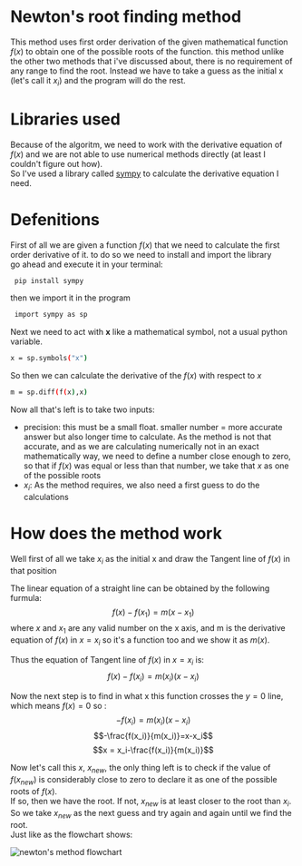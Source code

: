 # Newton's root finding method

This method uses first order derivation of the given mathematical function $f(x)$ to obtain one of the possible roots of the function. this method unlike the other two methods that i've discussed about, there is no requirement of any range to find the root.
 Instead we have to take a guess as the initial x (let's call it $x_i$) and the program will do the rest.

 # Libraries used

 Because of the algoritm, we need to work with the derivative equation of $f(x)$ and we are not able to use numerical methods directly (at least I couldn't figure out how).
 <br />So I've used a library called [sympy](https://www.sympy.org/en/index.html) to calculate the derivative equation I need.

 # Defenitions

 First of all we are given a function $f(x)$ that we need to calculate the first order derivative of it. to do so we need to install and import the library
  <br /> go ahead and execute it in your terminal:
 ```bash
  pip install sympy
```  
 then we import it in the program 
 ```bash
  import sympy as sp
```  
 Next we need to act with **x** like a mathematical symbol, not a usual python variable.
  ```bash
  x = sp.symbols("x")
```
So then we can calculate the derivative of the $f(x)$ with respect to $x$
  ```bash
  m = sp.diff(f(x),x)
```

Now all that's left is to take two inputs: <br />
* precision: this must be a small float. smaller number = more accurate answer but also longer time to calculate. As the method is not that accurate, and as we are calculating numerically not in an exact mathematically way,
  we need to define a number close enough to zero, so that if $f(x)$ was equal or less than that number, we take that $x$ as one of the possible roots
* $x_i$: As the method requires, we also need a first guess to do the calculations

# How does the method work
Well first of all we take $x_i$ as the initial x and draw the Tangent line of $f(x)$ in that position

The linear equation of a straight line can be obtained by the following furmula:
$$f(x)-f(x_1)=m(x-x_1)$$
where $x$ and $x_1$ are any valid number on the x axis, and m is the derivative equation of $f(x)$ in $x = x_i$ so it's a function too and we show it as $m(x)$.

Thus the equation of Tangent line of $f(x)$ in $x = x_i$ is:
$$f(x)-f(x_i)=m(x_i)(x-x_i)$$

Now the next step is to find in what x this function crosses the $y=0$ line, which means $f(x)=0$ so :
$$-f(x_i)=m(x_i)(x-x_i)$$
$$-\frac{f(x_i)}{m(x_i)}=x-x_i$$
$$x = x_i-\frac{f(x_i)}{m(x_i)}$$

Now let's call this $x$, $x_{new}$, the only thing left is to check if the value of $f(x_{new})$ is considerably close to zero to declare it as one of the possible roots of $f(x)$.<br />
If so, then we have the root. If not, $x_{new}$ is at least closer to the root than $x_i$. So we take $x_{new}$ as the next guess and try again and again until we find the root.<br />
Just like as the flowchart shows:

![newton's method flowchart](https://github.com/Karen-Najafzadeh/Numerical-Calculations/assets/106056574/fde953ae-7da2-4eca-8f9a-1e6cf0f2c8a9)

